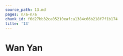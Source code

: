 ```yaml
---
source_path: 13.md
pages: n/a-n/a
chunk_id: f6d27bb32ca05210eafca1384c66b218f7f1b174
title: '13'
---
```

# Wan Yan
